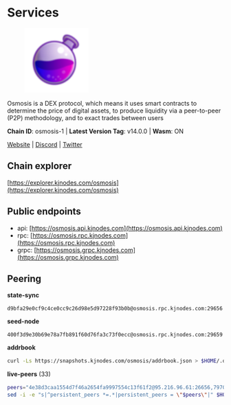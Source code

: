 # Services

<figure><img src="https://raw.githubusercontent.com/kj89/cosmos-images/main/logos/osmosis.png" width="150" alt=""><figcaption></figcaption></figure>

Osmosis is a DEX protocol, which means it uses smart contracts  to determine the price of digital assets, to produce liquidity  via a peer-to-peer (P2P) methodology, and to exact trades between users

**Chain ID**: osmosis-1 | **Latest Version Tag**: v14.0.0 | **Wasm**: ON

[Website](https://osmosis.zone) | [Discord](https://discord.gg/osmosis) | [Twitter](https://twitter.com/osmosiszone)




## Chain explorer
[https://explorer.kjnodes.com/osmosis](https://explorer.kjnodes.com/osmosis)

## Public endpoints

* api: [https://osmosis.api.kjnodes.com](https://osmosis.api.kjnodes.com)
* rpc: [https://osmosis.rpc.kjnodes.com](https://osmosis.rpc.kjnodes.com)
* grpc: [https://osmosis.grpc.kjnodes.com](https://osmosis.grpc.kjnodes.com)

## Peering

**state-sync**

```text
d9bfa29e0cf9c4ce0cc9c26d98e5d97228f93b0b@osmosis.rpc.kjnodes.com:29656
```

**seed-node**

```text
400f3d9e30b69e78a7fb891f60d76fa3c73f0ecc@osmosis.rpc.kjnodes.com:29659
```

**addrbook**
```bash
curl -Ls https://snapshots.kjnodes.com/osmosis/addrbook.json > $HOME/.osmosisd/config/addrbook.json
```

**live-peers** (33)
```bash
peers="4e38d3caa1554d7f46a2654fa9997554c13f61f2@95.216.96.61:26656,797094953d830f8727f3b5175f2b205df16d5867@45.77.212.231:26656,980b15331dece2aa8020c1800b9c00ddb273c872@138.201.32.103:30656,a5ce326c6a5b78ef57d5121825e041a3cba94146@142.132.202.98:26656,d9bfa29e0cf9c4ce0cc9c26d98e5d97228f93b0b@65.109.88.38:29656,0419c998d6aac0afdb05808ad9a935670248e209@65.108.204.56:26656,f9bfc7f25f63bd7e392fbe5465126b311465cbce@65.108.78.186:26656,30e9432879d5b0976b88e52120dc12338e40fc33@65.108.108.176:26656,bfb67b2ae345955d6bc0991450120669c683386e@149.56.25.66:26656,724cef11bbe866269b3d67f7dd5ea539cc4096bf@198.244.164.186:26656,20913e92e8b9ea2d80ad34edd9b52e97886cf616@54.37.30.181:26656,42745690b41f6a7515c4a87d88efda2e82b55b76@78.46.94.183:26656,c5358545d951ae666c695903036c1e93578951eb@135.181.176.113:26656,47e4075978458bfc382630b2a46aabbbbf7977b2@143.198.234.114:26656,43785e5ffd8783393ea8094f77efcee5bdbcdce3@78.141.244.18:26656,f4b811759e55f665180545ad5e1b42573f660861@135.181.181.251:26656,406f64a8d601e34d7311fd61ec87b0c7028bd230@138.201.23.39:46656,a6283307952423c1751431c220d11ed36b61ed84@143.110.237.113:26656,1c02ae0be21e3b08d9beadf91c26aec4193d2659@135.181.22.238:26656,6b1dd134b30aeaeb2f21f33bd2cd0370a2275501@138.68.6.165:26656,407267ac44b20a0a4258d0bbca1c9f657bf88d08@74.118.143.19:26656,e0fbdbdce6ec8797412751edd00fbaf114c42fad@34.220.226.204:26656,94e69330d6f4cfe221cdd2ce49ee141e53e5f200@23.106.120.6:26656,3197daa0ee5245b17a546be032ff0f6814e1d1db@148.251.191.239:26656,1c398af2208984d4e59bc41132e3eac0508abb0f@95.216.76.251:26656,32e9d4a7413dd5393c8be004bee68dea683be839@65.21.227.95:2004,d0d4b88110767c503baa8a618cfd7e284482f8dc@37.120.245.11:26656,e3cc05de734a9eb3da832cf0236f319a9a4063ba@95.216.101.39:26656,b69e57cd6f796ac5d6efb1a834163365c37cbfa8@78.46.69.29:26656,34340a9151d4a97a850d2cd64d8778279faf3f96@194.163.181.100:26656,9b1bfb99d9eb04af32510ed8e3eb83c59448662f@95.214.52.220:26656,f5f8a3ba560fafd7c34efa95aed96d27fece3f19@3.15.176.200:26656,f3122fc41bf61b22a5a3c309a8478d2602425ec3@3.34.181.188:26656"
sed -i -e "s|^persistent_peers *=.*|persistent_peers = \"$peers\"|" $HOME/.osmosisd/config/config.toml
```
